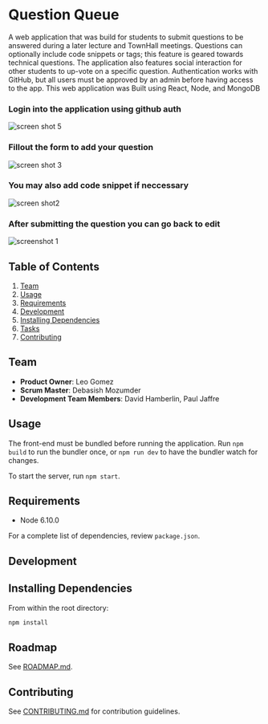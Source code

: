 # Question Queue

A web application that was build for students to submit questions to be answered during a later lecture and TownHall meetings. Questions can optionally include code snippets or tags; this feature is geared towards technical questions. The application also features social interaction for other students to up-vote on a specific question. 
Authentication works with GitHub, but all users must be approved by an admin before having access to the app. This web application was Built using React, Node, and MongoDB

### Login into the application using github auth

![screen shot 5](https://user-images.githubusercontent.com/17677292/30000274-611550a0-9033-11e7-8c18-7d803552aad7.png)

### Fillout the form to add your question

![screen shot 3](https://user-images.githubusercontent.com/17677292/30000233-cee74356-9031-11e7-8f65-7ab40274dfa9.png)

### You may also add code snippet if neccessary

![screen shot2](https://user-images.githubusercontent.com/17677292/30000234-d03dfbbe-9031-11e7-974c-4188bfb7f927.png)

### After submitting the question you can go back to edit 

![screenshot 1](https://user-images.githubusercontent.com/17677292/30000235-d18b730c-9031-11e7-91ce-301d398a95ae.png)



## Table of Contents

1. [Team](#team)
1. [Usage](#Usage)
1. [Requirements](#requirements)
1. [Development](#development)
1. [Installing Dependencies](#installing-dependencies)
1. [Tasks](#tasks)
1. [Contributing](#contributing)

## Team

  - __Product Owner__: Leo Gomez
  - __Scrum Master__: Debasish Mozumder
  - __Development Team Members__: David Hamberlin, Paul Jaffre


## Usage

The front-end must be bundled before running the application. Run `npm build` to run the bundler once, or `npm run dev` to have the bundler watch for changes.

To start the server, run `npm start`.

## Requirements

- Node 6.10.0

For a complete list of dependencies, review `package.json`.


## Development

## Installing Dependencies

From within the root directory:

```sh
npm install
```
## Roadmap

See [ROADMAP.md](ROADMAP.md).


## Contributing

See [CONTRIBUTING.md](CONTRIBUTING.md) for contribution guidelines.
